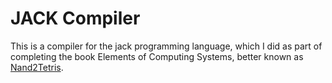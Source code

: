 # JACK Compiler

This is a compiler for the jack programming language, which I did as part of completing the book Elements of Computing
Systems, better known as [Nand2Tetris](http://www.nand2tetris.org/).
